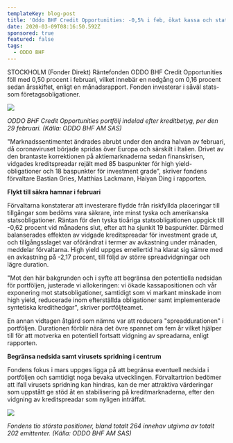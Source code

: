 ```yaml
---
templateKey: blog-post
title: 'Oddo BHF Credit Opportunities: -0,5% i feb, ökat kassa och statsobligationer'
date: 2020-03-09T08:16:50.592Z
sponsored: true
featured: false
tags:
  - ODDO BHF
---
```

STOCKHOLM (Fonder Direkt) Räntefonden ODDO BHF Credit Opportunities föll med 0,50 procent i februari, vilket innebär en nedgång om 0,16 procent sedan årsskiftet, enligt en månadsrapport. Fonden investerar i såväl stats- som företagsobligationer.

![](/img/credit1.png)

*ODDO BHF Credit Opportunities portfölj indelad efter kreditbetyg, per den 29 februari. (Källa: ODDO BHF AM SAS)*

"Marknadssentimentet ändrades abrubt under den andra halvan av februari, då coronaviruset började spridas över Europa och särskilt i Italien. Drivet av den brantaste korrektionen på aktiemarknaderna sedan finanskrisen, vidgades kreditspreadar rejält med 85 baspunkter för high yield-obligationer och 18 baspunkter för investment grade", skriver fondens förvaltare Bastian Gries, Matthias Lackmann, Haiyan Ding i rapporten.

**Flykt till säkra hamnar i februari**

Förvaltarna konstaterar att investerare flydde från riskfyllda placeringar till tillgångar som bedöms vara säkrare, inte minst tyska och amerikanska statsobligationer. Räntan för den tyska tioåriga statsobligationen uppgick till -0,62 procent vid månadens slut, efter att ha sjunkit 19 baspunkter. Därmed balanserades effekten av vidgade kreditspreadar för investment grade ut, och tillgångsslaget var oförändrat i termer av avkastning under månaden, meddelar förvaltarna. High yield uppges emellertid ha klarat sig sämre med en avkastning på -2,17 procent, till följd av större spreadvidgningar och lägre duration.

"Mot den här bakgrunden och i syfte att begränsa den potentiella nedsidan för portföljen, justerade vi allokeringen: vi ökade kassapositionen och vår exponering mot statsobligationer, samtidigt som vi markant minskade inom high yield, reducerade inom efterställda obligationer samt implementerade syntetiska kredithedgar", skriver portföljteamet.

En annan vidtagen åtgärd som nämns var att reducera "spreaddurationen" i portföljen. Durationen förblir nära det övre spannet om fem år vilket hjälper till för att motverka en potentiell fortsatt vidgning av spreadarna, enligt rapporten.

**Begränsa nedsida samt virusets spridning i centrum**

Fondens fokus i mars uppges ligga på att begränsa eventuell nedsida i portföljen och samtidigt noga bevaka utvecklingen. Förvaltartrion bedömer att ifall virusets spridning kan hindras, kan de mer attraktiva värderingar som uppstått ge stöd åt en stabilisering på kreditmarknaderna, efter den vidgning av kreditspreadar som nyligen inträffat.

![](/img/credit2.png)

*Fondens tio största positioner, bland totalt 264 innehav utgivna av totalt 202 emittenter. (Källa: ODDO BHF AM SAS)*
